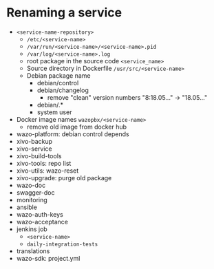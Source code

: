 # Renaming a service

* `<service-name-repository>`
  * `/etc/<service-name>`
  * `/var/run/<service-name>/<service-name>.pid`
  * `/var/log/<service-name>.log`
  * root package in the source code `<service_name>` 
  * Source directory in Dockerfile `/usr/src/<service-name>`
  * Debian package name
    * debian/control
    * debian/changelog
      * remove "clean" version numbers "8:18.05..." -> "18.05..."
    * debian/<service-name>.*
    * system user
* Docker image names `wazopbx/<service-name>`
  * remove old image from docker hub
* wazo-platform: debian control depends
* xivo-backup
* xivo-service
* xivo-build-tools
* xivo-tools: repo list
* xivo-utils: wazo-reset
* xivo-upgrade: purge old package
* wazo-doc
* swagger-doc
* monitoring
* ansible
* wazo-auth-keys
* wazo-acceptance
* jenkins job
   * `<service-name>`
   * `daily-integration-tests`
* translations
* wazo-sdk: project.yml
